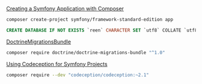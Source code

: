 [Creating a Symfony Application with Composer](http://symfony.com/doc/current/book/installation.html)
```bash
composer create-project symfony/framework-standard-edition app
```

```sql
CREATE DATABASE IF NOT EXISTS `reen` CHARACTER SET `utf8` COLLATE `utf8_bin`;
```

[DoctrineMigrationsBundle](http://symfony.com/doc/current/bundles/DoctrineMigrationsBundle/index.html)
```bash
composer require doctrine/doctrine-migrations-bundle "^1.0"
```

[Using Codeception for Symfony Projects](http://codeception.com/09-04-2015/using-codeception-for-symfony-projects.html)
```bash
composer require --dev "codeception/codeception:~2.1"
```